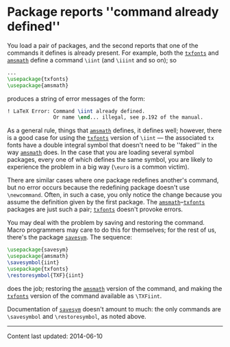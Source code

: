 # Package reports ''command already defined''

You load a pair of packages, and the second reports that one of the
commands it defines is already present.  For example, both the
[`txfonts`](http://ctan.org/pkg/txfonts) and [`amsmath`](http://ctan.org/pkg/amsmath) define a command `\iint`
(and `\iiint` and so on); so
```latex
...
\usepackage{txfonts}
\usepackage{amsmath}
```
produces a string of error messages of the form:
```latex
! LaTeX Error: Command \iint already defined.
               Or name \end... illegal, see p.192 of the manual.
```
As a general rule, things that [`amsmath`](http://ctan.org/pkg/amsmath) defines, it defines
well; however, there is a good case for using the [`txfonts`](http://ctan.org/pkg/txfonts)
version of `\iint`&nbsp;&mdash; the associated `tx` fonts have a
double integral symbol that doesn't need to be ''faked'' in the way
[`amsmath`](http://ctan.org/pkg/amsmath) does.  In the case that you are loading several
symbol packages, every one of which defines the same symbol, you are
likely to experience the problem in a big way (`\euro` is a common
victim).

There are similar cases where one package redefines another's command,
but no error occurs because the redefining package doesn't use
`\newcommand`.  Often, in such a case, you only notice the change
because you assume the definition given by the first package.  The
[`amsmath`](http://ctan.org/pkg/amsmath)&ndash;[`txfonts`](http://ctan.org/pkg/txfonts) packages are just such a pair;
[`txfonts`](http://ctan.org/pkg/txfonts) doesn't provoke errors.

You may deal with the problem by saving and restoring the command.
Macro programmers may care to do this for themselves; for the rest of
us, there's the package [`savesym`](http://ctan.org/pkg/savesym).  The sequence:
```latex
\usepackage{savesym}
\usepackage{amsmath}
\savesymbol{iint}
\usepackage{txfonts}
\restoresymbol{TXF}{iint}
```
does the job; restoring the [`amsmath`](http://ctan.org/pkg/amsmath) version of the command,
and making the [`txfonts`](http://ctan.org/pkg/txfonts) version of the command available as
`\TXFiint`.

Documentation of [`savesym`](http://ctan.org/pkg/savesym) doesn't amount to much: the only
commands are `\savesymbol` and `\restoresymbol`, as noted above.


----

Content last updated: 2014-06-10
